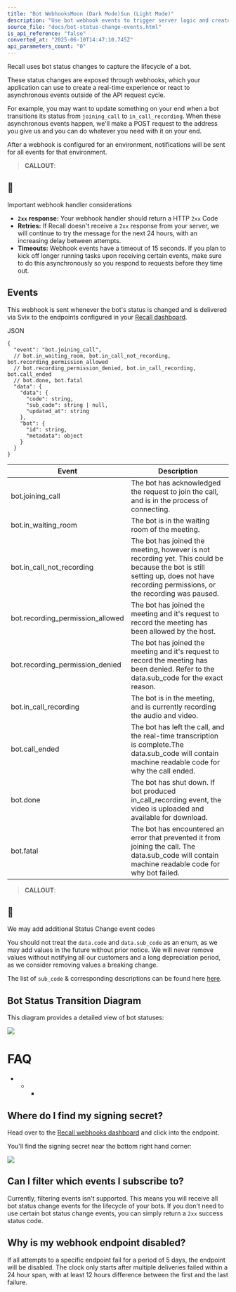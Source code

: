 ```yaml
---
title: "Bot WebhooksMoon (Dark Mode)Sun (Light Mode)"
description: "Use bot webhook events to trigger server logic and create a real-time experience."
source_file: "docs/bot-status-change-events.html"
is_api_reference: "false"
converted_at: "2025-06-10T14:47:10.745Z"
api_parameters_count: "0"
---
```

Recall uses bot status changes to capture the lifecycle of a bot.

These status changes are exposed through webhooks, which your application can use to create a real-time experience or react to asynchronous events outside of the API request cycle.

For example, you may want to update something on your end when a bot transitions its status from `joining_call` to `in_call_recording`. When these asynchronous events happen, we'll make a POST request to the address you give us and you can do whatever you need with it on your end.

After a webhook is configured for an environment, notifications will be sent for all events for that environment.

> **CALLOUT**:

## 🚧

Important webhook handler considerations
- **`2xx` response:** Your webhook handler should return a HTTP `2xx` Code
- **Retries:** If Recall doesn't receive a `2xx` response from your server, we will continue to try the message for the next 24 hours, with an increasing delay between attempts.
- **Timeouts:** Webhook events have a timeout of 15 seconds. If you plan to kick off longer running tasks upon receiving certain events, make sure to do this asynchronously so you respond to requests before they time out.

## Events

[](#events)

This webhook is sent whenever the bot's status is changed and is delivered via Svix to the endpoints configured in your [Recall dashboard](https://api.recall.ai/dashboard/webhooks/).

JSON

```
{
  "event": "bot.joining_call",
  // bot.in_waiting_room, bot.in_call_not_recording, bot.recording_permission_allowed
  // bot.recording_permission_denied, bot.in_call_recording, bot.call_ended
  // bot.done, bot.fatal
  "data": {
    "data": {
      "code": string,
      "sub_code": string | null,
      "updated_at": string
    },
    "bot": {
      "id": string,
      "metadata": object
    }
  }
}

```

| Event | Description |
| --- | --- |
| bot.joining_call | The bot has acknowledged the request to join the call, and is in the process of connecting. |
| bot.in_waiting_room | The bot is in the waiting room of the meeting. |
| bot.in_call_not_recording | The bot has joined the meeting, however is not recording yet. This could be because the bot is still setting up, does not have recording permissions, or the recording was paused. |
| bot.recording_permission_allowed | The bot has joined the meeting and it's request to record the meeting has been allowed by the host. |
| bot.recording_permission_denied | The bot has joined the meeting and it's request to record the meeting has been denied. Refer to the data.sub_code for the exact reason. |
| bot.in_call_recording | The bot is in the meeting, and is currently recording the audio and video. |
| bot.call_ended | The bot has left the call, and the real-time transcription is complete.The data.sub_code will contain machine readable code for why the call ended. |
| bot.done | The bot has shut down. If bot produced in_call_recording event, the video is uploaded and available for download. |
| bot.fatal | The bot has encountered an error that prevented it from joining the call. The data.sub_code will contain machine readable code for why bot failed. |

> **CALLOUT**:

## 🚧

We may add additional Status Change event codes

You should not treat the `data.code` and `data.sub_code` as an enum, as we may add values in the future without prior notice. We will never remove values without notifying all our customers and a long depreciation period, as we consider removing values a breaking change.

The list of `sub_code` & corresponding descriptions can be found here [here](/docs/sub-codes#fatal-sub-codes.md).

## Bot Status Transition Diagram

[](#bot-status-transition-diagram)

This diagram provides a detailed view of bot statuses:

![](https://files.readme.io/17216cb-Bot_Status_Transition_Flow_Chart.png)

# FAQ

[](#faq)
- * *

## Where do I find my signing secret?

[](#where-do-i-find-my-signing-secret)

Head over to the [Recall webhooks dashboard](https://api.recall.ai/dashboard/webhooks/) and click into the endpoint.

You'll find the signing secret near the bottom right hand corner:

![](https://files.readme.io/f7dd3b4-CleanShot_2024-01-14_at_21.51.202x.png)

## Can I filter which events I subscribe to?

[](#can-i-filter-which-events-i-subscribe-to)

Currently, filtering events isn't supported. This means you will receive all bot status change events for the lifecycle of your bots. If you don't need to use certain bot status change events, you can simply return a `2xx` success status code.

## Why is my webhook endpoint disabled?

[](#why-is-my-webhook-endpoint-disabled)

If all attempts to a specific endpoint fail for a period of 5 days, the endpoint will be disabled. The clock only starts after multiple deliveries failed within a 24 hour span, with at least 12 hours difference between the first and the last failure.
